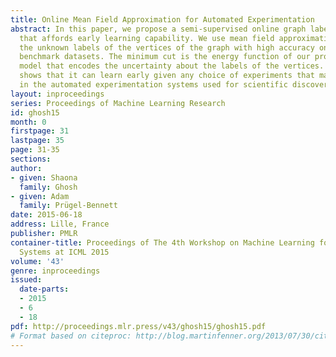 ```yaml
---
title: Online Mean Field Approximation for Automated Experimentation
abstract: In this paper, we propose a semi-supervised online graph labelling method
  that affords early learning capability. We use mean field approximation for predicting
  the unknown labels of the vertices of the graph with high accuracy on the standard
  benchmark datasets. The minimum cut is the energy function of our probabilistic
  model that encodes the uncertainty about the labels of the vertices. Our method
  shows that it can learn early given any choice of experiments that may take place
  in the automated experimentation systems used for scientific discovery.
layout: inproceedings
series: Proceedings of Machine Learning Research
id: ghosh15
month: 0
firstpage: 31
lastpage: 35
page: 31-35
sections: 
author:
- given: Shaona
  family: Ghosh
- given: Adam
  family: Prügel-Bennett
date: 2015-06-18
address: Lille, France
publisher: PMLR
container-title: Proceedings of The 4th Workshop on Machine Learning for Interactive
  Systems at ICML 2015
volume: '43'
genre: inproceedings
issued:
  date-parts:
  - 2015
  - 6
  - 18
pdf: http://proceedings.mlr.press/v43/ghosh15/ghosh15.pdf
# Format based on citeproc: http://blog.martinfenner.org/2013/07/30/citeproc-yaml-for-bibliographies/
---
```

